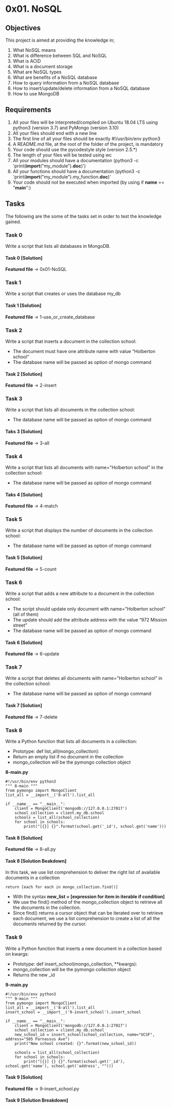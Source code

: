 # 0x01. NoSQL

## Objectives
This project is aimed at providing the knowledge in;
1. What NoSQL means
2. What is difference between SQL and NoSQL
3. What is ACID
4. What is a document storage
5. What are NoSQL types
6. What are benefits of a NoSQL database
7. How to query information from a NoSQL database
8. How to insert/update/delete information from a NoSQL database
9. How to use MongoDB

## Requirements
1. All your files will be interpreted/compiled on Ubuntu 18.04 LTS using python3 (version 3.7) and PyMongo (version 3.10)
2. All your files should end with a new line
3. The first line of all your files should be exactly #!/usr/bin/env python3
4. A README.md file, at the root of the folder of the project, is mandatory
5. Your code should use the pycodestyle style (version 2.5.*)
6. The length of your files will be tested using wc
7. All your modules should have a documentation (python3 -c 'print(__import__("my_module").__doc__)')
8. All your functions should have a documentation (python3 -c 'print(__import__("my_module").my_function.__doc__)'
9. Your code should not be executed when imported (by using if __name__ == "__main__":)

## Tasks
The following are the some of the tasks set in order to test the knowledge gained.

### Task 0
Write a script that lists all databases in MongoDB.

#### Task 0 [Solution]
**Featured file** -> 0x01-NoSQL

### Task 1
Write a script that creates or uses the database my_db

#### Task 1 [Solution]
**Featured file** -> 1-use_or_create_database

### Task 2
Write a script that inserts a document in the collection school:

- The document must have one attribute name with value “Holberton school”
- The database name will be passed as option of mongo command

#### Task 2 [Solution]
**Featured file** -> 2-insert

### Task 3
Write a script that lists all documents in the collection school:

- The database name will be passed as option of mongo command

#### Taks 3 [Solution]
**Featured file** -> 3-all

### Task 4
Write a script that lists all documents with name="Holberton school" in the collection school:

- The database name will be passed as option of mongo command

#### Taks 4 [Solution]
**Featured file** -> 4-match

### Task 5
Write a script that displays the number of documents in the collection school:

- The database name will be passed as option of mongo command

#### Task 5 [Solution]
**Featured file** -> 5-count

### Task 6
Write a script that adds a new attribute to a document in the collection school:

- The script should update only document with name="Holberton school" (all of them)
- The update should add the attribute address with the value “972 Mission street”
- The database name will be passed as option of mongo command

#### Task 6 [Solution]
**Featured file** -> 6-update

### Task 7
Write a script that deletes all documents with name="Holberton school" in the collection school:

- The database name will be passed as option of mongo command

#### Task 7 [Solution]
**Featured file** -> 7-delete

### Task 8
Write a Python function that lists all documents in a collection:

- Prototype: def list_all(mongo_collection):
- Return an empty list if no document in the collection
- mongo_collection will be the pymongo collection object
  
  
**8-main.py**  
```
#!/usr/bin/env python3
""" 8-main """
from pymongo import MongoClient
list_all = __import__('8-all').list_all

if __name__ == "__main__":
    client = MongoClient('mongodb://127.0.0.1:27017')
    school_collection = client.my_db.school
    schools = list_all(school_collection)
    for school in schools:
        print("[{}] {}".format(school.get('_id'), school.get('name')))
```

#### Task 8 [Solution]
**Featured file** -> 8-all.py

#### Task 8 [Solution Beakdown]
In this task, we use list comprehension to deliver the right list of available documents in a collection
```
return [each for each in mongo_collection.find()]
```
- With the syntax **new_list = [expression for item in iterable if condition]**
- We use the find() method of the mongo_collection object to retrieve all the documents in the collection.
- Since find() returns a cursor object that can be iterated over to retrieve each document, we use a list comprehension to create a list of all the documents returned by the cursor.

### Task 9
Write a Python function that inserts a new document in a collection based on kwargs:

- Prototype: def insert_school(mongo_collection, **kwargs):
- mongo_collection will be the pymongo collection object
- Returns the new _id
  
  
**9-main.py**
```
#!/usr/bin/env python3
""" 9-main """
from pymongo import MongoClient
list_all = __import__('8-all').list_all
insert_school = __import__('9-insert_school').insert_school

if __name__ == "__main__":
    client = MongoClient('mongodb://127.0.0.1:27017')
    school_collection = client.my_db.school
    new_school_id = insert_school(school_collection, name="UCSF", address="505 Parnassus Ave")
    print("New school created: {}".format(new_school_id))

    schools = list_all(school_collection)
    for school in schools:
        print("[{}] {} {}".format(school.get('_id'), school.get('name'), school.get('address', "")))
```

#### Task 9 [Solution]
**Featured file** -> 9-insert_school.py

#### Task 9 [Solution Breakdown]


